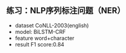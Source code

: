 ## 练习：NLP序列标注问题（NER）

- dataset
  CoNLL-2003(english)
- model:
  BiLSTM-CRF
- feature
  word+character
- result
  F1 score:0.84